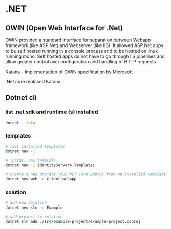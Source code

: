 # .NET

## OWIN (Open Web Interface for .Net)

OWIN provided a standard interface for separation between Webapp framework (like ASP.Net) and Webserver (like IIS). It allowed ASP.Net apps to be self hosted running in a console process and to be hosted on linux running mono. Self hosted apps do not have to go through IIS pipelines and allow greater control over configuration and handling of HTTP requests.

Katana - Implementation of OWIN specification by Microsoft

.Net core replaced Katana

## Dotnet cli

### list .net sdk and runtime (s) installed

```sh
dotnet --info
```

### templates

```sh
# list installed templates
dotnet new -l

# install new template
dotnet new -i IdentityServer4.Templates

# create a new project (ASP.NET Core Empty) from an installed template
dotnet new web -n client-webapp
```

### solution

```sh
# add new solution
dotnet new sln -n Example

# add project to solution
dotnet sln add ./src/example-project/example-project.csproj
```
